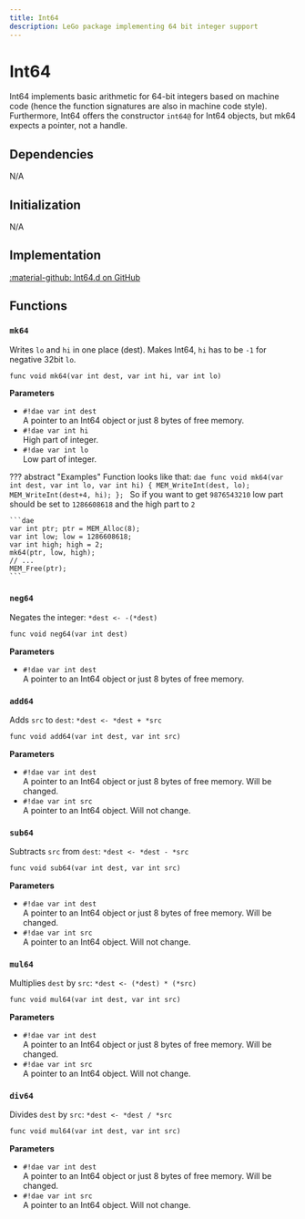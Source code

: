 ```yaml
---
title: Int64
description: LeGo package implementing 64 bit integer support
---
```

# Int64
Int64 implements basic arithmetic for 64-bit integers based on machine code (hence the function signatures are also in machine code style). Furthermore, Int64 offers the constructor `int64@` for Int64 objects, but mk64 expects a pointer, not a handle.

## Dependencies
N/A

## Initialization
N/A

## Implementation
[:material-github: Int64.d on GitHub](https://github.com/Lehona/LeGo/blob/dev/Int64.d)

## Functions

### `mk64`
Writes `lo` and `hi` in one place (dest). Makes Int64, `hi` has to be `-1` for negative 32bit `lo`.
```dae
func void mk64(var int dest, var int hi, var int lo)
```
**Parameters**

- `#!dae var int dest`  
    A pointer to an Int64 object or just 8 bytes of free memory.
- `#!dae var int hi`  
    High part of integer.
- `#!dae var int lo`  
    Low part of integer.

??? abstract "Examples"
    Function looks like that:
    ```dae
        func void mk64(var int dest, var int lo, var int hi) {
        MEM_WriteInt(dest, lo);
        MEM_WriteInt(dest+4, hi);
        };
    ```
    So if you want to get `9876543210` low part should be set to `1286608618` and the high part to `2`

    ```dae
    var int ptr; ptr = MEM_Alloc(8);
    var int low; low = 1286608618;
    var int high; high = 2;
    mk64(ptr, low, high);
    // ...
    MEM_Free(ptr);
    ```

### `neg64`
Negates the integer: `*dest <- -(*dest)`
```dae
func void neg64(var int dest)
```
**Parameters**

- `#!dae var int dest`  
    A pointer to an Int64 object or just 8 bytes of free memory.

### `add64`
Adds `src` to `dest`: `*dest <- *dest + *src`
```dae
func void add64(var int dest, var int src)
```
**Parameters**

- `#!dae var int dest`  
    A pointer to an Int64 object or just 8 bytes of free memory. Will be changed.
- `#!dae var int src`  
    A pointer to an Int64 object. Will not change.

### `sub64`
Subtracts `src` from `dest`: `*dest <- *dest - *src`
```dae
func void sub64(var int dest, var int src)
```
**Parameters**

- `#!dae var int dest`  
    A pointer to an Int64 object or just 8 bytes of free memory. Will be changed.
- `#!dae var int src`  
    A pointer to an Int64 object. Will not change.

### `mul64`
Multiplies `dest` by `src`: `*dest <- (*dest) * (*src)`
```dae
func void mul64(var int dest, var int src)
```
**Parameters**

- `#!dae var int dest`  
    A pointer to an Int64 object or just 8 bytes of free memory. Will be changed.
- `#!dae var int src`  
    A pointer to an Int64 object. Will not change.

### `div64`
Divides `dest` by `src`: `*dest <- *dest / *src`
```dae
func void mul64(var int dest, var int src)
```
**Parameters**

- `#!dae var int dest`  
    A pointer to an Int64 object or just 8 bytes of free memory. Will be changed.
- `#!dae var int src`  
    A pointer to an Int64 object. Will not change.
